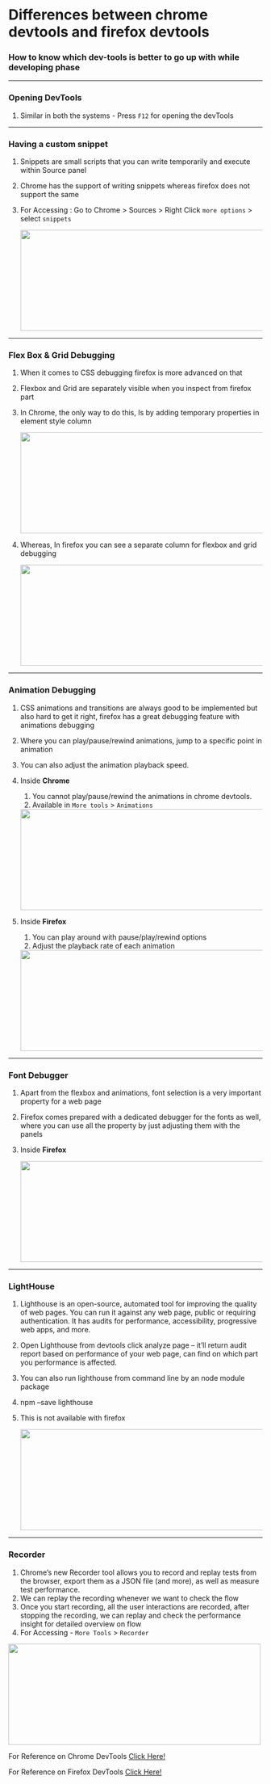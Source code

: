 # Differences between chrome devtools and firefox devtools

### How to know which dev-tools is better to go up with while developing phase

---

### **Opening DevTools**

1.  Similar in both the systems - Press `F12` for opening the devTools

---

### **Having a custom snippet**

1.  Snippets are small scripts that you can write temporarily and execute within Source panel
2.  Chrome has the support of writing snippets whereas firefox does not support the same
3.  For Accessing :
    Go to Chrome > Sources > Right Click `more options` > select `snippets`

     <img height="200" width="500" style="object-fit:cover" src="https://i.imgur.com/idfGfwg.png" />

---

### **Flex Box & Grid Debugging**

1.  When it comes to CSS debugging firefox is more advanced on that
2.  Flexbox and Grid are separately visible when you inspect from firefox part
3.  In Chrome, the only way to do this, Is by adding temporary properties in element style column

    <img height="200" width="500" style="object-fit:cover" src="https://i.imgur.com/tlUnWje.png" />

4.  Whereas, In firefox you can see a separate column for flexbox and grid debugging

    <img height="200" width="500" style="object-fit:cover" src="https://i.imgur.com/tqL2835.png" />

---

### **Animation Debugging**

1.  CSS animations and transitions are always good to be implemented but also hard to get it right, firefox has a great debugging feature with animations debugging
2.  Where you can play/pause/rewind animations, jump to a specific point in animation
3.  You can also adjust the animation playback speed.
4.  Inside **Chrome**

    1.  You cannot play/pause/rewind the animations in chrome devtools.
    2.  Available in `More tools` > `Animations`

    <img height="200" width="500" style="object-fit:cover" src="https://i.imgur.com/wghQzeJ.png" />

5.  Inside **Firefox**

    1.  You can play around with pause/play/rewind options
    2.  Adjust the playback rate of each animation

    <img height="200" width="500" style="object-fit:cover" src="https://i.imgur.com/uzYvXPG.png" />

---

### **Font Debugger**

1.  Apart from the flexbox and animations, font selection is a very important property for a web page
2.  Firefox comes prepared with a dedicated debugger for the fonts as well, where you can use all the property by just adjusting them with the panels
3.  Inside **Firefox**

     <img height="200" width="500" style="object-fit:cover" src="https://i.imgur.com/KEIVIsb.png" />

---

### **LightHouse**

1.  Lighthouse is an open-source, automated tool for improving the quality of web pages. You can run it against any web page, public or requiring authentication. It has audits for performance, accessibility, progressive web apps, and more.
2.  Open Lighthouse from devtools click analyze page – it’ll return audit report based on performance of your web page, can find on which part you performance is affected.
3.  You can also run lighthouse from command line by an node module package
4.  npm –save lighthouse
5.  This is not available with firefox

     <img height="200" width="500" style="object-fit:cover" src="https://i.imgur.com/tCB6jT1.png" />

---

### **Recorder**

1. Chrome’s new Recorder tool allows you to record and replay tests from the browser, export them as a JSON file (and more), as well as measure test performance.
2. We can replay the recording whenever we want to check the flow
3. Once you start recording, all the user interactions are recorded, after stopping the recording, we can replay and check the performance insight for detailed overview on flow
4. For Accessing - `More Tools` > `Recorder`

 <img height="200" width="500" style="object-fit:cover" src="https://i.imgur.com/3U6Jdax.png" />

For Reference on Chrome DevTools [Click Here!](https://developer.chrome.com/docs/devtools/open)

For Reference on Firefox DevTools [Click Here!](https://firefox-source-docs.mozilla.org/devtools-user/index.html)
